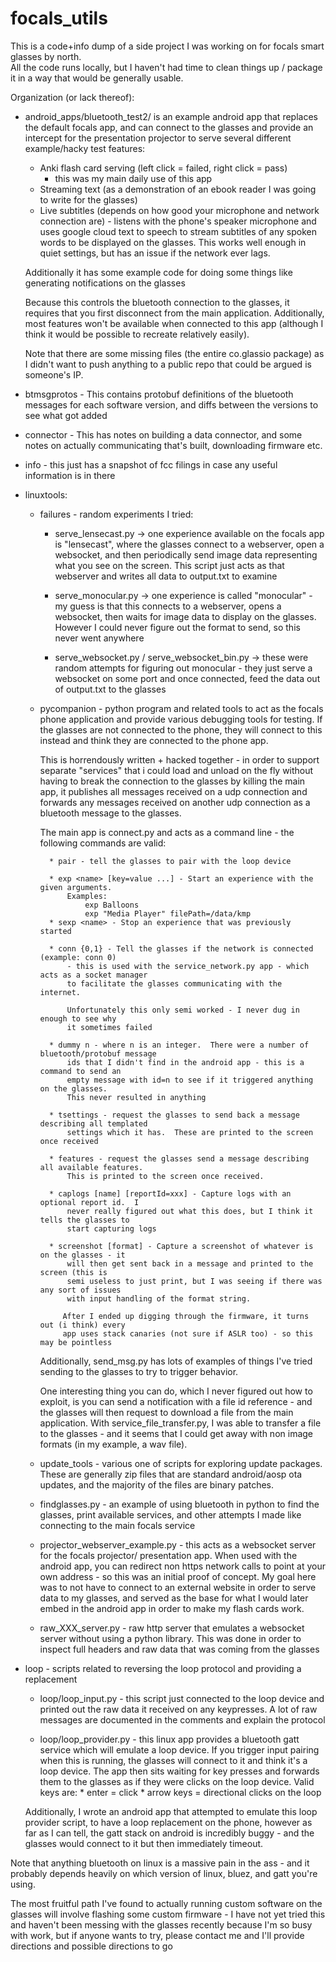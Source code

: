 # focals_utils


This is a code+info dump of a side project I was working on for focals smart glasses by north.  
All the code runs locally, but I haven't had time to clean things up / package it in a way that 
would be generally usable.

Organization (or lack thereof):
* android_apps/bluetooth_test2/ is an example android app that replaces the default 
    focals app, and can connect to the glasses and provide an intercept for the presentation 
    projector to serve several different example/hacky test features:
    * Anki flash card serving (left click = failed, right click = pass)
        - this was my main daily use of this app 
    * Streaming text (as a demonstration of an ebook reader I was going to write for the glasses)
    * Live subtitles (depends on how good your microphone and network connection are) - listens
        with the phone's speaker microphone and uses google cloud text to speech to stream 
        subtitles of any spoken words to be displayed on the glasses.   This works well enough 
        in quiet settings, but has an issue if the network ever lags.  

    Additionally it has some example code for doing some things like generating notifications
    on the glasses

    Because this controls the bluetooth connection to the glasses, it requires that you 
    first disconnect from the main application.  Additionally, most features won't be available
    when connected to this app (although I think it would be possible to recreate relatively 
    easily).
    
    Note that there are some missing files (the entire co.glassio package) as I didn't want to push 
    anything to a public repo that could be argued is someone's IP.
    

* btmsgprotos - This contains protobuf definitions of the bluetooth messages for each software
    version, and diffs between the versions to see what got added
    
* connector - This has notes on building a data connector, and some notes on actually 
    communicating that's built, downloading firmware etc.
   
* info - this just has a snapshot of fcc filings in case any useful information is in there

* linuxtools:
    * failures - random experiments I tried:
        * serve_lensecast.py -> one experience available on the focals app is "lensecast", where
            the glasses connect to a webserver, open a websocket, and then periodically send
            image data representing what you see on the screen.  This script just acts as that 
            webserver and writes all data to output.txt to examine

        * serve_monocular.py -> one experience is called "monocular" - my guess is that this
            connects to a webserver, opens a websocket, then waits for image data to display 
            on the glasses.  However I could never figure out the format to send, so this never
            went anywhere

        * serve_websocket.py / serve_websocket_bin.py -> these were random attempts for 
            figuring out monocular - they just serve a websocket on some port and 
            once connected, feed the data out of output.txt to the glasses


    * pycompanion - python program and related tools to act as the focals phone application and 
        provide various debugging tools for testing.  If the glasses are not connected to the 
        phone, they will connect to this instead and think they are connected to the phone app.  

        This is horrendously written + hacked together - in order to support separate 
        "services" that i could load and unload on the fly without having to break the connection
        to the glasses by killing the main app, it publishes all messages received on a 
        udp connection and forwards any messages received on another udp connection as a 
        bluetooth message to the glasses.

        The main app is connect.py and acts as a command line - the following commands are valid:

            * pair - tell the glasses to pair with the loop device

            * exp <name> [key=value ...] - Start an experience with the given arguments.
                Examples:
                    exp Balloons
                    exp "Media Player" filePath=/data/kmp
            * sexp <name> - Stop an experience that was previously started

            * conn {0,1} - Tell the glasses if the network is connected (example: conn 0)
                - this is used with the service_network.py app - which acts as a socket manager
                to facilitate the glasses communicating with the internet.

                Unfortunately this only semi worked - I never dug in enough to see why 
                it sometimes failed

            * dummy n - where n is an integer.  There were a number of bluetooth/protobuf message 
                ids that I didn't find in the android app - this is a command to send an 
                empty message with id=n to see if it triggered anything on the glasses.
                This never resulted in anything

            * tsettings - request the glasses to send back a message describing all templated 
                settings which it has.  These are printed to the screen once received

            * features - request the glasses send a message describing all available features.
                This is printed to the screen once received.

            * caplogs [name] [reportId=xxx] - Capture logs with an optional report id.  I 
                never really figured out what this does, but I think it tells the glasses to 
                start capturing logs

            * screenshot [format] - Capture a screenshot of whatever is on the glasses - it 
                will then get sent back in a message and printed to the screen (this is 
                semi useless to just print, but I was seeing if there was any sort of issues 
                with input handling of the format string.  
                
               After I ended up digging through the firmware, it turns out (i think) every 
               app uses stack canaries (not sure if ASLR too) - so this may be pointless
                
    
        Additionally, send_msg.py has lots of examples of things I've tried sending to the 
            glasses to try to trigger behavior.  

        One interesting thing you can do, which I never figured out how to exploit, is 
            you can send a notification with a file id reference - and the glasses will then 
            request to download a file from the main application.  With service_file_transfer.py,
            I was able to transfer a file to the glasses - and it seems that I could get away 
            with non image formats (in my example, a wav file).  

    * update_tools - various one of scripts for exploring update packages.  These are generally
        zip files that are standard android/aosp ota updates, and the majority of the files are 
        binary patches.  

    * findglasses.py - an example of using bluetooth in python to find the glasses, 
        print available services, and other attempts I made like connecting to the main focals
        service

    * projector_webserver_example.py - this acts as a websocket server for the focals projector/
        presentation app.  When used with the android app, you can redirect non https network calls
        to point at your own address - so this was an initial proof of concept.  My goal here 
        was to not have to connect to an external website in order to serve data to my glasses,
        and served as the base for what I would later embed in the android app in order to 
        make my flash cards work.

    * raw_XXX_server.py - raw http server that emulates a websocket server without using 
        a python library.  This was done in order to inspect full headers and raw data that was 
        coming from the glasses

* loop - scripts related to reversing the loop protocol and providing a replacement
    * loop/loop_input.py - this script just connected to the loop device and printed out 
        the raw data it received on any keypresses.  A lot of raw messages are documented in the 
        comments and explain the protocol

    * loop/loop_provider.py - this linux app provides a bluetooth gatt service which will
        emulate a loop device.  If you trigger input pairing when this is running, the glasses
        will connect to it and think it's a loop device.  The app then sits waiting for 
        key presses and forwards them to the glasses as if they were clicks on the loop device.
        Valid keys are: 
            * enter = click
            * arrow keys = directional clicks on the loop

    Additionally, I wrote an android app that attempted to emulate this loop provider script, 
    to have a loop replacement on the phone, however as far as I can tell, the gatt stack
    on android is incredibly buggy - and the glasses would connect to it but then immediately 
    timeout.


Note that anything bluetooth on linux is a massive pain in the ass - and it probably depends 
    heavily on which version of linux, bluez, and gatt you're using.


The most fruitful path I've found to actually running custom software on the glasses will involve
flashing some custom firmware - I have not yet tried this and haven't been messing with 
the glasses recently because I'm so busy with work, but if anyone wants to try, please contact me
and I'll provide directions and possible directions to go


